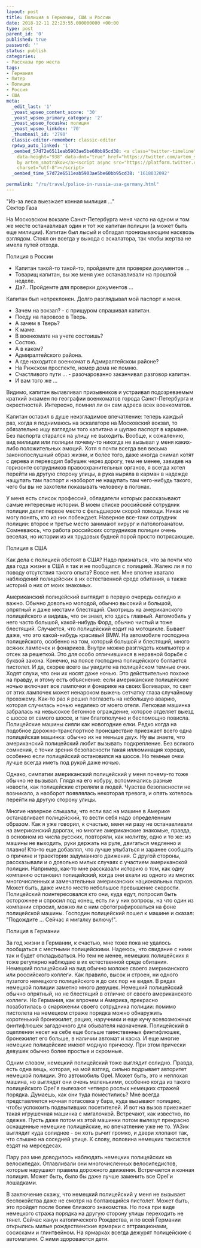 ```yaml
---
layout: post
title: Полиция в Германии, США и России
date: 2018-12-11 22:23:55.000000000 +00:00
type: post
parent_id: '0'
published: true
password: ''
status: publish
categories:
- Рассказы про места
tags:
- Германия
- Питер
- Полиция
- Россия
- США
meta:
  _edit_last: '1'
  _yoast_wpseo_content_score: '30'
  _yoast_wpseo_primary_category: '2'
  _yoast_wpseo_focuskw: полиция
  _yoast_wpseo_linkdex: '70'
  _thumbnail_id: '2790'
  classic-editor-remember: classic-editor
  rp4wp_auto_linked: '1'
  _oembed_57d72e6511eab5903ae5be60bb95cd38: <a class="twitter-timeline" data-width="625"
    data-height="938" data-dnt="true" href="https://twitter.com/artem_smotrakov?ref_src=twsrc%5Etfw">Tweets
    by artem_smotrakov</a><script async src="https://platform.twitter.com/widgets.js"
    charset="utf-8"></script>
  _oembed_time_57d72e6511eab5903ae5be60bb95cd38: '1618032092'

permalink: "/ru/travel/police-in-russia-usa-germany.html"
---
```



"Из-за леса выезжает конная милиция …"  
Сектор Газа





На Московском вокзале Санкт-Петербурга меня часто на одном и том же месте останавливал один и тот же капитан полиции (а может быть еще милиции). Капитан был лысый и обладал пронизывающим насквозь взглядом. Стоял он всегда у выхода с эскалатора, так чтобы жертва не имела путей отхода.



  
  




Полиция в России





- Капитан такой-то такой-то, пройдемте для проверки документов …
- Товарищ капитан, вы же меня уже останавливали на прошлой неделе.
- Да?.. Пройдемте для проверки документов …





Капитан был непреклонен. Долго разглядывал мой паспорт и меня.





- Зачем на вокзал? - с прищуром спрашивал капитан.
- Поеду на паровозе в Тверь.
- А зачем в Тверь?
- К маме.
- В военкомате на учете состоишь?
- Состою.
- А в каком?
- Адмиралтейского района.
- А где находится военкомат в Адмиралтейском районе?
- На Рижском проспекте, номер дома не помню.
- Счастливого пути … - разочарованно заканчивал разговор капитан.
- И вам того же …





Видимо, капитан вылавливал призывников и устраивал подозреваемым краткий экзамен по географии военкоматов города Санкт-Петербурга и окрестностей. Интересно, помнил ли он сам адреса всех военкоматов.





Капитан оставил в душе неизгладимое впечатление: теперь каждый раз, когда я поднимаюсь на эскалаторе на Московский вокзал, то обязательно ищу взглядом того капитана и щупаю паспорт в кармане. Без паспорта старался на улицу не выходить. Вообще, к сожалению, вид милиции или полиции почему-то никогда не вызывал у меня каких-либо положительных эмоций. Хотя я почти всегда вел весьма законопослушный образ жизни, и более того, даже иногда снимал котят с дерева и переводил бабушек через дорогу, тем не менее, завидев на горизонте сотрудников правоохранительных органов, я всегда хотел перейти на другую сторону улицы, а рука ныряла в карман в надежде нащупать там паспорт и наоборот не нащупать там чего-нибудь такого, чего бы вы не захотели показывать человеку в погонах.





У меня есть список профессий, обладатели которых рассказывают самые интересные истории. В моем списке российский сотрудник полиции делит первое место с фельдшером скорой помощи. Никак не могу понять, кто из них побеждает. Наверное все-таки сотрудник полиции: второе и третье место занимают хирург и патологоанатом. Сомневаюсь, что работа российских сотрудников полиции очень веселая, но истории из их трудовых будней порой просто потрясающие.





Полиция в США





Как дела с полицией обстоят в США? Надо признаться, что за почти что два года жизни в США я так и не пообщался с полицией. Жалею ли я по поводу отсутствия такого опыта? Вовсе нет. Мне вполне хватало наблюдений полицейских в их естественной среде обитания, а также историй о них от моих знакомых.





Американский полицейский выглядит в первую очередь солидно и важно. Обычно довольно молодой, обычно высокий и большой, опрятный и даже местами блестящий. Смотришь на американского полицейского и видишь, что он знает, кто здесь главный. Автомобиль у него часто большой, какой-нибудь Форд, обычно чистый и тоже блестящий. Случается, что полицейский ездит на мотоцикле. Бывает даже, что это какой-нибудь красивый BMW.&nbsp;На автомобиле господина полицейского, особенно на том, который большой и блестящий, много всяких лампочек и фонариков. Внутри можно разглядеть компьютер и отсек за решеткой. Это для особо отличившихся в неравной борьбе с буквой закона. Конечно, на поясе господина полицейского болтается пистолет. И да, скорее всего вы увидите на полицейском темные очки. Ходят слухи, что они их носят даже ночью. Это действительно похоже на правду, и этому есть объяснение: если американские полицейские ночью включает все лампочки и фонарике на своих Боливарах, то свет от этих лампочек может ненароком выжечь сетчатку глаза случайному прохожему. Как-то раз я решил поглазеть на небольшую аварию, которая случилась ночью недалеко от моего отеля. Легковая машинка забралась на невысокое бетонное ограждение, которое отделяет выезд с шоссе от самого шоссе, и там благополучно и беспомощно повисла. Полицейские машины сияли как новогодние елки. Редко когда на подобное дорожно-транспортное происшествие приезжает всего одна полицейская машинка: обычно их не меньше двух. Ну вы знаете, что американский полицейский любит вызывать подкрепление. Без всякого сомнения, с точки зрения безопасности такая иллюминация хорошо, особенно если полицейский остановился на шоссе. Но темные очки лучше всегда иметь под рукой даже ночью.





Однако, симпатии американский полицейский у меня почему-то тоже обычно не вызывал. Глядя на его кобуру, вспоминались разные новости, как полицейские стреляли в людей. Чувства безопасности не возникало, а наоборот появлялась некоторая тревога, и опять хотелось перейти на другую сторону улицы.





Многие наверное слышали, что если вас на машине в Америке останавливает полицейский, то вести себя надо определенным образом. Как я уже говорил, к счастью, меня ни разу не останавливали на американский дорогах, но многие американские знакомые, правда, в основном из числа русских, повторяли, как молитву, одно и то же: из машины не выходить, руки держать на руле, двигаться медленно и плавно! Кто-то еще добавлял, что лучше улыбаться и заранее сообщать о причине и траектории задуманного движения. С другой стороны, рассказывали и о довольно милых случаях с участием американской полиции. Например, как-то мне рассказали историю о том,&nbsp;как одну компанию остановил полицейский, когда они ехали из одного из многих многочисленных и замечательных американских национальных парков. Может быть, даже имело место небольшое превышение скорости. Полицейский поинтересовался кто они, куда едут, попросил быть осторожнее и спросил под конец, есть ли у них вопросы, на что один из компании спросил, можно ли с ним сфотографироваться на фоне полицейской машины. Господин полицейский пошел к машине и сказал: "Подождите ... Сейчас я мигалку включу!".





Полиция в Германии





За год жизни в Германии, к счастью, мне тоже пока не удалось пообщаться с местными полицейскими. Надеюсь, что свидание с ними так и будет откладываться. Но тем не менее, немецких полицейских я тоже регулярно наблюдаю в их естественной среде обитания. Немецкий полицейский на вид обычно моложе своего американского или российского коллеги. Как правило, высок и строен, ни одного пузатого немецкого полицейского я до сих пор не видел. В рядах немецкой полиции заметно много девушек. Немецкий полицейский обычно опрятный, но не блестящий в отличие от своего американского коллеги. Но Германия, как впрочем и Америка, прекрасно позаботилась о снаряжении своего сотрудника полиции: помимо пистолета на немецком страже порядка можно обнаружить коротенький бронежилет, рацию, наручники и еще кучу всевозможных финтифлюшек загадочного для обывателя назначения. Полицейский в оцеплении несет на себе еще больше таинственных финтифлюшек, бронежилет его больше, в наличии автомат и каска. И еще многие немецкие полицейские имеют модную прическу. При этом прически девушек обычно более простые и скромные.





Одним словом, немецкий полицейский тоже выглядит солидно. Правда, есть одна вещь, которая, на мой взгляд, сильно подрывает авторитет немецкой полиции. Это автомобиль Opel. Может быть, это и неплохая машина, но выглядят они очень маленькими, особенно когда из такого полицейского Opel'я вылезают четверо рослых немецких стражей порядка. Думаешь, как они туда поместились? Мне всегда представляется ночная потасовка у бара, куда вызывают полицию, чтобы успокоить подвыпивших посетителей. И вот на вызов приезжает такая игрушечная машинка с мигалочкой. Встречают, как известно, по одежке. Пусть даже потом из этой машинки потом вылезут прекрасно оснащенные немецкие полицейские, но впечатление уже не то. УАЗик выглядит куда солиднее - он хоть рычит громко, и двери хлопают так, что слышно на соседней улице. К слову, половина немецких таксистов ездят на мерседесах.





Пару раз мне доводилось наблюдать немецких полицейских на велосипедах. Отлавливали они многочисленных велосипедистов, которые нарушают правила дорожного движения. Встречается и конная полиция. Может быть, было бы даже лучше заменить все Opel'и лошадками.





В заключение скажу, что немецкий полицейский у меня не вызывает беспокойства даже не смотря на болтающийся пистолет. Может быть, это пройдет после более близкого знакомства. Но пока при виде немецкого стража порядка на другую сторону улицы переходить не тянет. Сейчас канун католического Рождества, и по всей Германии открылись милые рождественские ярмарки с аттракционами, сосисками и глинтвейном. На ярмарках всегда дежурят полицейские с автоматами. С ними здороваются дети.



